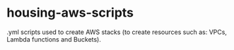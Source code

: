 # housing-aws-scripts
.yml scripts used to create AWS stacks (to create resources such as: VPCs, Lambda functions and Buckets).

